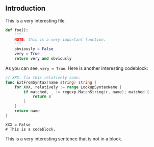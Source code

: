## IntroductionThis is a very interesting file.```pythondef foo():    """    NOTE: this is a very important function.    """    obviously = False    very = True    return very and obviously```As you can see, `very = True`. Here is another interesting codeblock:```go// XXX: fix this relatively soon.func ExtFromSyntax(name string) string {    for XXX, relatively := range LookupSyntaxName {        if matched, _ := regexp.MatchString(r, name); matched {            return s        }    }    return name}```    XXX = False    # This is a codeblock.This is a very interesting sentence that is not in a block.